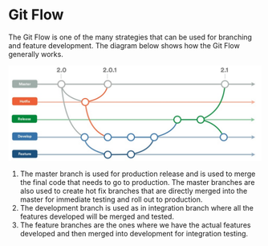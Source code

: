 # Git Flow 

The Git Flow is one of the many strategies that can be used for branching and feature development.
The diagram below shows how the Git Flow generally works. 

![gitflow](images/gitflow.png)

1. The master branch is used for production release and is used to merge the final code that needs
   to go to production. The master branches are also used to create hot fix branches that are
directly merged into the master for immediate testing and roll out to production.  
2. The development branch is used as in integration branch where all the features developed will be
   merged and tested. 
3. The feature branches are the ones where we have the actual features developed and then merged
   into development for integration testing. 



